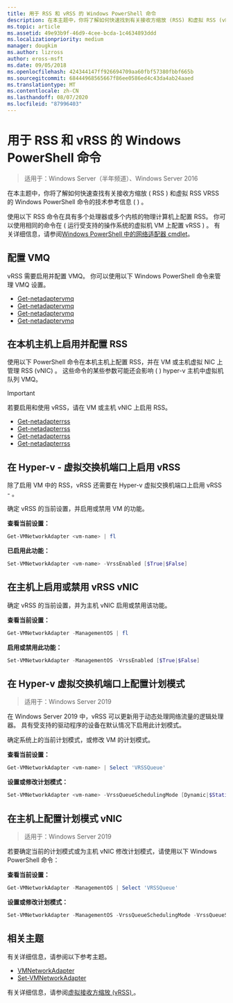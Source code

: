 ```yaml
---
title: 用于 RSS 和 vRSS 的 Windows PowerShell 命令
description: 在本主题中，你将了解如何快速找到有关接收方缩放 (RSS) 和虚拟 RSS (vRSS) 的技术参考信息。
ms.topic: article
ms.assetid: 49e93b9f-46d9-4cee-bcda-1c4634893ddd
ms.localizationpriority: medium
manager: dougkim
ms.author: lizross
author: eross-msft
ms.date: 09/05/2018
ms.openlocfilehash: 424344147ff926694709aa60fbf57380fbbf665b
ms.sourcegitcommit: 68444968565667f86ee0586ed4c43da4ab24aaed
ms.translationtype: MT
ms.contentlocale: zh-CN
ms.lasthandoff: 08/07/2020
ms.locfileid: "87996403"
---
```

# <a name="windows-powershell-commands-for-rss-and-vrss"></a>用于 RSS 和 vRSS 的 Windows PowerShell 命令

>适用于：Windows Server（半年频道）、Windows Server 2016

在本主题中，你将了解如何快速查找有关接收方缩放 \( RSS \) 和虚拟 RSS VRSS 的 Windows PowerShell 命令的技术参考信息 \( \) 。

使用以下 RSS 命令在具有多个处理器或多个内核的物理计算机上配置 RSS。 你可以使用相同的命令在 \( 运行受支持的操作系统的虚拟机 VM 上配置 vRSS \) 。 有关详细信息，请参阅[Windows PowerShell 中的网络适配器 cmdlet](/powershell/module/netadapter/?view=win10-ps)。

## <a name="configure-vmq"></a>配置 VMQ

vRSS 需要启用并配置 VMQ。 你可以使用以下 Windows PowerShell 命令来管理 VMQ 设置。

- [Get-netadaptervmq](/powershell/module/netadapter/disable-netadaptervmq?view=win10-ps)
- [Get-netadaptervmq](/powershell/module/netadapter/enable-netadaptervmq?view=win10-ps)
- [Get-netadaptervmq](/powershell/module/netadapter/get-netadaptervmq?view=win10-ps)
- [Get-netadaptervmq](/powershell/module/netadapter/set-netadaptervmq?view=win10-ps)

## <a name="enable-and-configure-rss-on-a-native-host"></a>在本机主机上启用并配置 RSS

使用以下 PowerShell 命令在本机主机上配置 RSS，并在 VM 或主机虚拟 NIC 上管理 RSS (vNIC) 。 这些命令的某些参数可能还会影响 \( \) hyper-v 主机中虚拟机队列 VMQ。

>[!IMPORTANT]
>若要启用和使用 vRSS，请在 VM 或主机 vNIC 上启用 RSS。

- [Get-netadapterrss](/powershell/module/netadapter/disable-netadapterrss?view=win10-ps)
- [Get-netadapterrss](/powershell/module/netadapter/enable-netadapterrss?view=win10-ps)
- [Get-netadapterrss](/powershell/module/netadapter/get-netadapterrss?view=win10-ps)
- [Get-netadapterrss](/powershell/module/netadapter/Set-NetAdapterRss?view=win10-ps)

## <a name="enable-vrss-on-the-hyper-v-virtual-switch-port"></a>在 Hyper-v \- 虚拟交换机端口上启用 vRSS

除了启用 VM 中的 RSS，vRSS 还需要在 Hyper-v 虚拟交换机端口上启用 vRSS \- 。

确定 vRSS 的当前设置，并启用或禁用 VM 的功能。

   **查看当前设置：**

   ```PowerShell
   Get-VMNetworkAdapter <vm-name> | fl
   ```

   **已启用此功能：**

   ```PowerShell
   Set-VMNetworkAdapter <vm-name> -VrssEnabled [$True|$False]
   ```

## <a name="enable-or-disable-vrss-on-a-host-vnic"></a>在主机上启用或禁用 vRSS vNIC

确定 vRSS 的当前设置，并为主机 vNIC 启用或禁用该功能。

   **查看当前设置：**

   ```PowerShell
   Get-VMNetworkAdapter -ManagementOS | fl
   ```

   **启用或禁用此功能：**

   ```PowerShell
   Set-VMNetworkAdapter -ManagementOS -VrssEnabled [$True|$False]
   ```

## <a name="configure-the-scheduling-mode-on-the-hyper-v-virtual-switch-port"></a>在 Hyper-v 虚拟交换机端口上配置计划模式
>适用于：Windows Server 2019

在 Windows Server 2019 中，vRSS 可以更新用于动态处理网络流量的逻辑处理器。  具有受支持的驱动程序的设备在默认情况下启用此计划模式。

确定系统上的当前计划模式，或修改 VM 的计划模式。

   **查看当前设置：**

   ```PowerShell
   Get-VMNetworkAdapter <vm-name> | Select 'VRSSQueue'
   ```

   **设置或修改计划模式：**

   ```PowerShell
   Set-VMNetworkAdapter <vm-name> -VrssQueueSchedulingMode [Dynamic|$StaticVrss|StaticVMQ]
   ```

## <a name="configure-the-scheduling-mode-on-a-host-vnic"></a>在主机上配置计划模式 vNIC
>适用于：Windows Server 2019

若要确定当前的计划模式或为主机 vNIC 修改计划模式，请使用以下 Windows PowerShell 命令：

   **查看当前设置：**

   ```PowerShell
   Get-VMNetworkAdapter -ManagementOS | Select 'VRSSQueue'
   ```

   **设置或修改计划模式：**

   ```PowerShell
   Set-VMNetworkAdapter -ManagementOS -VrssQueueSchedulingMode -VrssQueueSchedulingMode [Dynamic|$StaticVrss|StaticVMQ]
   ```


## <a name="related-topics"></a>相关主题
有关详细信息，请参阅以下参考主题。

- [VMNetworkAdapter](/powershell/module/hyper-v/get-vmnetworkadapter?view=win10-ps)
- [Set-VMNetworkAdapter](/powershell/module/hyper-v/set-vmnetworkadapter?view=win10-ps)

有关详细信息，请参阅[虚拟接收方缩放 (vRSS) ](vrss-top.md)。
